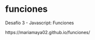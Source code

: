 # funciones
<p>Desafío 3 - Javascript: Funciones </p>
<p>https://mariamaya02.github.io/funciones/</p>
